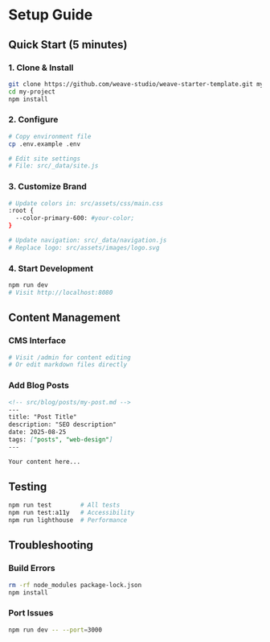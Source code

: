 # Setup Guide

## Quick Start (5 minutes)

### 1. Clone & Install
```bash
git clone https://github.com/weave-studio/weave-starter-template.git my-project
cd my-project
npm install
```

### 2. Configure
```bash
# Copy environment file
cp .env.example .env

# Edit site settings
# File: src/_data/site.js
```

### 3. Customize Brand
```bash
# Update colors in: src/assets/css/main.css
:root {
  --color-primary-600: #your-color;
}

# Update navigation: src/_data/navigation.js
# Replace logo: src/assets/images/logo.svg
```

### 4. Start Development
```bash
npm run dev
# Visit http://localhost:8080
```

## Content Management

### CMS Interface
```bash
# Visit /admin for content editing
# Or edit markdown files directly
```

### Add Blog Posts
```markdown
<!-- src/blog/posts/my-post.md -->
---
title: "Post Title"
description: "SEO description"
date: 2025-08-25
tags: ["posts", "web-design"]
---

Your content here...
```

## Testing
```bash
npm run test        # All tests
npm run test:a11y   # Accessibility  
npm run lighthouse  # Performance
```

## Troubleshooting

### Build Errors
```bash
rm -rf node_modules package-lock.json
npm install
```

### Port Issues
```bash
npm run dev -- --port=3000
```